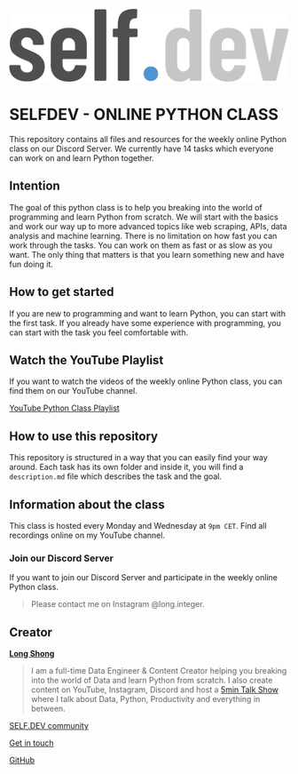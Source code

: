 ![SELFDEV Discord Server](selfdev_logo.png)
# SELFDEV - ONLINE PYTHON CLASS
This repository contains all files and resources for the weekly online Python class on our Discord Server.
We currently have 14 tasks which everyone can work on and learn Python together.


## Intention
The goal of this python class is to help you breaking into the world of programming and learn Python from scratch.
We will start with the basics and work our way up to more advanced topics like web scraping, APIs, data analysis and machine learning.
There is no limitation on how fast you can work through the tasks. You can work on them as fast or as slow as you want.
The only thing that matters is that you learn something new and have fun doing it.


## How to get started
If you are new to programming and want to learn Python, you can start with the first task.
If you already have some experience with programming, you can start with the task you feel comfortable with.


## Watch the YouTube Playlist
If you want to watch the videos of the weekly online Python class, you can find them on our YouTube channel.

[YouTube Python Class Playlist](https://www.youtube.com/watch?v=OucYXP931UA&list=PLnylL1gKkCV4ai5aDKH1GoOhtjDh7pWXf)

## How to use this repository
This repository is structured in a way that you can easily find your way around.
Each task has its own folder and inside it, you will find a `description.md` file which describes the task and the goal.


## Information about the class
This class is hosted every Monday and Wednesday at `9pm CET`.
Find all recordings online on my YouTube channel.


### Join our Discord Server
If you want to join our Discord Server and participate in the weekly online Python class.
> Please contact me on Instagram @long.integer.


## Creator
**[Long Shong](https://www.youtube.com/watch?v=OucYXP931UA&list=PLnylL1gKkCV4ai5aDKH1GoOhtjDh7pWXf)**
>I am a full-time Data Engineer & Content Creator helping you breaking into the world of Data and learn Python from scratch.
I also create content on YouTube, Instagram, Discord and host a [5min Talk Show](https://www.youtube.com/watch?v=67F1Ada-3bM&list=PLnylL1gKkCV6YMnTp-oUvETHwzhDzfEDU) where I talk about Data, Python, Productivity and everything in between.

[SELF.DEV community](https://theselfdev.com)

[Get in touch](https://beacons.ai/longinteger)

[GitHub](https://github.com/longinteger017)

